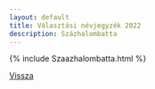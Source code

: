 ```yaml
---
layout: default
title: Választási névjegyzék 2022
description: Százhalombatta
---
```


{% include Szaazhalombatta.html %}

[Vissza](./)